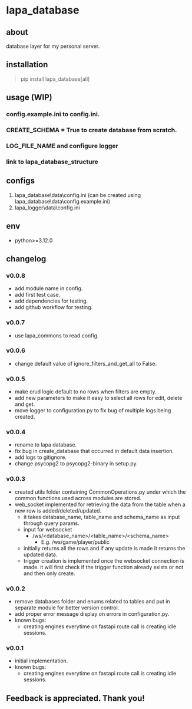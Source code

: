 # lapa_database

## about

database layer for my personal server.

## installation

> pip install lapa_database[all]

## usage (WIP)

### config.example.ini to config.ini.

### CREATE_SCHEMA = True to create database from scratch.

### LOG_FILE_NAME and configure logger

### link to lapa_database_structure

## configs

1. lapa_database\data\config.ini (can be created using lapa_database\data\config.example.ini)
2. lapa_logger\data\config.ini

## env

- python>=3.12.0

## changelog

### v0.0.8

- add module name in config.
- add first test case.
- add dependencies for testing.
- add github workflow for testing.

### v0.0.7

- use lapa_commons to read config.

### v0.0.6

- change default value of ignore_filters_and_get_all to False.

### v0.0.5

- make crud logic default to no rows when filters are empty.
- add new parameters to make it easy to select all rows for edit, delete and get.
- move logger to configuration.py to fix bug of multiple logs being created.

### v0.0.4

- rename to lapa database.
- fix bug in create_database that occurred in default data insertion.
- add logs to gitignore.
- change psycopg2 to psycopg2-binary in setup.py.

### v0.0.3

- created utils folder containing CommonOperations.py under which the common functions used across modules are stored.
- web_socket implemented for retrieving the data from the table when a new row is added/deleted/updated.
    - it takes database_name, table_name and schema_name as input through query params.
    - input for websocket
        - /ws/<database_name>/<table_name>/<schema_name>
            - E.g. /ws/game/player/public
    - initially returns all the rows and if any update is made it returns the updated data.
    - trigger creation is implemented once the websocket connection is made. it will first check if the trigger function
      already exists or not and then only create.

### v0.0.2

- remove databases folder and enums related to tables and put in separate module for better version control.
- add proper error message display on errors in configuration.py.
- known bugs:
    - creating engines everytime on fastapi route call is creating idle sessions.

### v0.0.1

- initial implementation.
- known bugs:
    - creating engines everytime on fastapi route call is creating idle sessions.

## Feedback is appreciated. Thank you!
